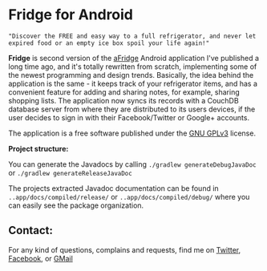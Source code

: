 Fridge for Android
==================

`"Discover the FREE and easy way to a full refrigerator, and never let expired food or an empty ice box spoil your life again!"`

**Fridge** is second version of the [aFridge](https://github.com/Drakuwa/aFridge "aFridge") Android application I've published a long time ago, and it's totally rewritten from scratch, implementing some of the newest programming and design trends. Basically, the idea behind the application is the same - it keeps track of your refrigerator items, and has a convenient feature for adding and sharing notes, for example, sharing shopping lists. The application now syncs its records with a CouchDB database server from where they are distributed to its users devices, if the user decides to sign in with their Facebook/Twitter or Google+ accounts.

The application is a free software published under the [GNU GPLv3](http://www.gnu.org/licenses/gpl-3.0.txt "GNU GPLv3") license.

**Project structure:**

You can generate the Javadocs by calling `./gradlew generateDebugJavaDoc` or `./gradlew generateReleaseJavaDoc`

The projects extracted Javadoc documentation can be found in `..app/docs/compiled/release/` or `..app/docs/compiled/debug/` where you can easily see the package organization.

Contact:
-------

For any kind of questions, complains and requests, find me on [Twitter](http://twitter.com/drakuwa "Twitter"), [Facebook](http://www.facebook.com/drakuwa "Facebook"), or [GMail](mailto:drakuwa@gmail.com "Gmail")

